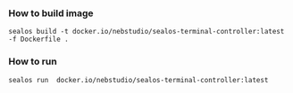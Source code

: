 ### How to build image

```shell
sealos build -t docker.io/nebstudio/sealos-terminal-controller:latest -f Dockerfile .
```

### How to run

```shell
sealos run  docker.io/nebstudio/sealos-terminal-controller:latest
```
